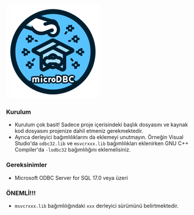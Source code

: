 ![logo](image.png)

### Kurulum
  * Kurulum çok basit! Sadece proje içerisindeki başlık dosyasını ve kaynak kod dosyasını projenize dahil etmeniz gerekmektedir.
  * Ayrıca derleyici bağımlılıklarını da eklemeyi unutmayın. Örneğin Visual Studio'da `odbc32.lib` ve `msvcrxxx.lib` bağımlılıkları eklenirken GNU C++ Compiler'da `-lodbc32` bağımlılığını eklemelisiniz.

### Gereksinimler
  * Microsoft ODBC Server for SQL 17.0 veya üzeri

### ÖNEMLİ!!!
  * `msvcrxxx.lib` bağımlılığındaki `xxx` derleyici sürümünü belirtmektedir.
